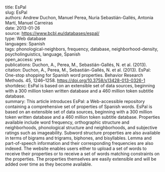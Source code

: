 title: EsPal  
slug: EsPal  
authors: Andrew Duchon, Manuel Perea, Nuria Sebastián-Gallés, Antonia Martí, Manuel Carreiras   
date: 2013-01-26  
source: https://www.bcbl.eu/databases/espal/  
type: Web database  
languages: Spanish  
tags: phonological-neighbors, frequency, database, neighborhood-density, psycholinguistics, language, Spanish  
open_access: yes  
publications: Duchon, A., Perea, M., Sebastián-Gallés, N. et al. (2013).  
citation: Duchon, A., Perea, M., Sebastián-Gallés, N. et al. (2013). EsPal: One-stop shopping for Spanish word properties. Behavior Research Methods. 45, 1246–1258. https://doi.org/10.3758/s13428-013-0326-1   
shortdesc: EsPal is based on an extensible set of data sources, beginning with a 300 million token written database and a 460 million token subtitle database.  
summary: This article introduces EsPal: a Web-accessible repository containing a comprehensive set of properties of Spanish words. EsPal is based on an extensible set of data sources, beginning with a 300 million token written database and a 460 million token subtitle database. Properties available include word frequency, orthographic structure and neighborhoods, phonological structure and neighborhoods, and subjective ratings such as imageability. Subword structure properties are also available in terms of bigrams and trigrams, biphones, and bisyllables. Lemma and part-of-speech information and their corresponding frequencies are also indexed. The website enables users either to upload a set of words to receive their properties or to receive a set of words matching constraints on the properties. The properties themselves are easily extensible and will be added over time as they become available.  
